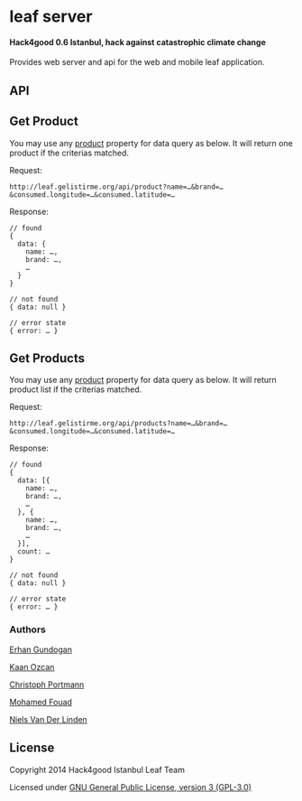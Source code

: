 # leaf server

#### Hack4good 0.6 Istanbul, hack against catastrophic climate change

Provides web server and api for the web and mobile leaf application.

## API

Get Product
-----------

You may use any [product](schema/) property for data query as below. It will return one product if the criterias matched.

Request:

    http://leaf.gelistirme.org/api/product?name=…&brand=…&consumed.longitude=…&consumed.latitude=…
    
Response:

    // found
    { 
      data: { 
        name: …,
        brand: …,
        …
      }
    }
    
    // not found
    { data: null }
    
    // error state
    { error: … } 
    
Get Products
------------

You may use any [product](schema/) property for data query as below. It will return product list if the criterias matched.

Request:

    http://leaf.gelistirme.org/api/products?name=…&brand=…&consumed.longitude=…&consumed.latitude=…
    
Response:

    // found
    { 
      data: [{ 
        name: …,
        brand: …,
        …
      }, { 
        name: …,
        brand: …,
        …
      }],
      count: … 
    }
    
    // not found
    { data: null }
    
    // error state
    { error: … }   


### Authors

[Erhan Gundogan](http://www.github.com/erhangundogan)

[Kaan Ozcan](http://www.github.com/knozcan)

[Christoph Portmann](http://www.github.com/chrisport)

[Mohamed Fouad](http://www.github.com/Mo7amedFouad)

[Niels Van Der Linden](http://www.github.com/dtdid)


License
---------------------

Copyright 2014 Hack4good Istanbul Leaf Team

Licensed under [GNU General Public License, version 3 (GPL-3.0)](http://opensource.org/licenses/GPL-3.0)
